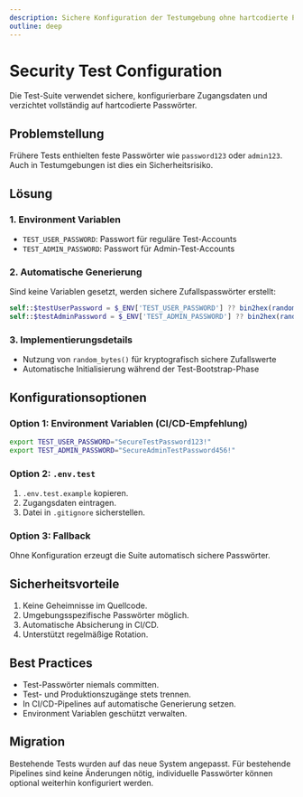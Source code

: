 ```yaml
---
description: Sichere Konfiguration der Testumgebung ohne hartcodierte Passwörter.
outline: deep
---
```


# Security Test Configuration

Die Test-Suite verwendet sichere, konfigurierbare Zugangsdaten und verzichtet vollständig auf hartcodierte Passwörter.

## Problemstellung

Frühere Tests enthielten feste Passwörter wie `password123` oder `admin123`. Auch in Testumgebungen ist dies ein Sicherheitsrisiko.

## Lösung

### 1. Environment Variablen

- `TEST_USER_PASSWORD`: Passwort für reguläre Test-Accounts
- `TEST_ADMIN_PASSWORD`: Passwort für Admin-Test-Accounts

### 2. Automatische Generierung

Sind keine Variablen gesetzt, werden sichere Zufallspasswörter erstellt:

```php
self::$testUserPassword = $_ENV['TEST_USER_PASSWORD'] ?? bin2hex(random_bytes(16));
self::$testAdminPassword = $_ENV['TEST_ADMIN_PASSWORD'] ?? bin2hex(random_bytes(16));
```

### 3. Implementierungsdetails

- Nutzung von `random_bytes()` für kryptografisch sichere Zufallswerte
- Automatische Initialisierung während der Test-Bootstrap-Phase

## Konfigurationsoptionen

### Option 1: Environment Variablen (CI/CD-Empfehlung)

```bash
export TEST_USER_PASSWORD="SecureTestPassword123!"
export TEST_ADMIN_PASSWORD="SecureAdminTestPassword456!"
```

### Option 2: `.env.test`

1. `.env.test.example` kopieren.
1. Zugangsdaten eintragen.
1. Datei in `.gitignore` sicherstellen.

### Option 3: Fallback

Ohne Konfiguration erzeugt die Suite automatisch sichere Passwörter.

## Sicherheitsvorteile

1. Keine Geheimnisse im Quellcode.
1. Umgebungsspezifische Passwörter möglich.
1. Automatische Absicherung in CI/CD.
1. Unterstützt regelmäßige Rotation.

## Best Practices

- Test-Passwörter niemals committen.
- Test- und Produktionszugänge stets trennen.
- In CI/CD-Pipelines auf automatische Generierung setzen.
- Environment Variablen geschützt verwalten.

## Migration

Bestehende Tests wurden auf das neue System angepasst. Für bestehende Pipelines sind keine Änderungen nötig, individuelle Passwörter können optional weiterhin konfiguriert werden.
